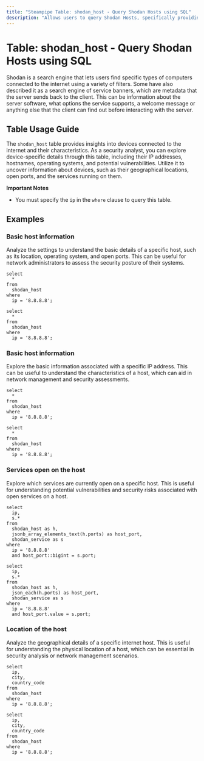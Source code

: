 ```yaml
---
title: "Steampipe Table: shodan_host - Query Shodan Hosts using SQL"
description: "Allows users to query Shodan Hosts, specifically providing details about devices connected to the internet, their characteristics, and potential vulnerabilities."
---
```


# Table: shodan_host - Query Shodan Hosts using SQL

Shodan is a search engine that lets users find specific types of computers connected to the internet using a variety of filters. Some have also described it as a search engine of service banners, which are metadata that the server sends back to the client. This can be information about the server software, what options the service supports, a welcome message or anything else that the client can find out before interacting with the server.

## Table Usage Guide

The `shodan_host` table provides insights into devices connected to the internet and their characteristics. As a security analyst, you can explore device-specific details through this table, including their IP addresses, hostnames, operating systems, and potential vulnerabilities. Utilize it to uncover information about devices, such as their geographical locations, open ports, and the services running on them.

**Important Notes**
- You must specify the `ip` in the `where` clause to query this table.

## Examples

### Basic host information
Analyze the settings to understand the basic details of a specific host, such as its location, operating system, and open ports. This can be useful for network administrators to assess the security posture of their systems.

```sql+postgres
select
  *
from
  shodan_host
where
  ip = '8.8.8.8';
```

```sql+sqlite
select
  *
from
  shodan_host
where
  ip = '8.8.8.8';
```

### Basic host information
Explore the basic information associated with a specific IP address. This can be useful to understand the characteristics of a host, which can aid in network management and security assessments.

```sql+postgres
select
  *
from
  shodan_host
where
  ip = '8.8.8.8';
```

```sql+sqlite
select
  *
from
  shodan_host
where
  ip = '8.8.8.8';
```

### Services open on the host
Explore which services are currently open on a specific host. This is useful for understanding potential vulnerabilities and security risks associated with open services on a host.

```sql+postgres
select
  ip,
  s.*
from
  shodan_host as h,
  jsonb_array_elements_text(h.ports) as host_port,
  shodan_service as s
where
  ip = '8.8.8.8'
  and host_port::bigint = s.port;
```

```sql+sqlite
select
  ip,
  s.*
from
  shodan_host as h,
  json_each(h.ports) as host_port,
  shodan_service as s
where
  ip = '8.8.8.8'
  and host_port.value = s.port;
```

### Location of the host
Analyze the geographical details of a specific internet host. This is useful for understanding the physical location of a host, which can be essential in security analysis or network management scenarios.

```sql+postgres
select
  ip,
  city,
  country_code
from
  shodan_host
where
  ip = '8.8.8.8';
```

```sql+sqlite
select
  ip,
  city,
  country_code
from
  shodan_host
where
  ip = '8.8.8.8';
```
